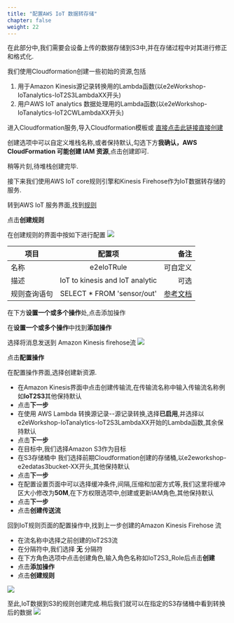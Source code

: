 ```yaml
---
title: "配置AWS IoT 数据转存储"
chapter: false
weight: 22
---
```

在此部分中,我们需要会设备上传的数据存储到S3中,并在存储过程中对其进行修正和格式化.

我们使用Cloudformation创建一些初始的资源,包括
1. 用于Amazon Kinesis源记录转换用的Lambda函数(以e2eWorkshop-IoTanalytics-IoT2S3LambdaXX开头)
2. 用户AWS IoT analytics 数据处理用的Lambda函数(以e2eWorkshop-IoTanalytics-IoT2CWLambdaXX开头)


进入Cloudformation服务,导入Cloudformation模板或
[直接点击此链接直接创建](https://ap-northeast-1.console.aws.amazon.com/cloudformation/home?region=ap-northeast-1#/stacks/quickcreate?templateURL=https://pdm-workshop-jp.s3-ap-northeast-1.amazonaws.com/cfn/e2eworkshop2.yml&stackName=e2eWorkshop-IoTanalytics)

创建选项中可以自定义堆栈名称,或者保持默认,勾选下方**我确认，AWS CloudFormation 可能创建 IAM 资源**,点击创建即可.

稍等片刻,待堆栈创建完毕.


接下来我们使用AWS IoT core规则引擎和Kinesis Firehose作为IoT数据转存储的服务.

转到AWS IoT 服务界面,找到[规则](https://ap-northeast-1.console.aws.amazon.com/iot/home?region=ap-northeast-1#/rulehub)

点击**创建规则**

在创建规则的界面中按如下进行配置
![](/images/IoT/iotcreaterule.png)

| 项目 | 配置项 | 备注 |
| ----- | :-: | ---: |
| 名称    | e2eIoTRule  | 可自定义  |
| 描述    | IoT to kinesis and IoT analytic |  可选 |
| 规则查询语句    | SELECT * FROM 'sensor/out' |[参考文档](https://docs.aws.amazon.com/console/iot/iot-sql-reference)|

在下方**设置一个或多个操作**处,点击添加操作

在**设置一个或多个操作**中找到**添加操作**

选择将消息发送到 Amazon Kinesis firehose流
![](/images/IoT/rule1.png)

点击**配置操作**

在配置操作界面,选择创建新资源.

- 在Amazon Kinesis界面中点击创建传输流,在传输流名称中输入传输流名称例如**IoT2S3**其他保持默认
- 点击**下一步**
- 在使用 AWS Lambda 转换源记录--源记录转换,选择**已启用**,并选择以e2eWorkshop-IoTanalytics-IoT2S3LambdaXX开始的Lambda函数,其余保持默认
- 点击**下一步**
- 在目标中,我们选择Amazon S3作为目标
- 在S3存储桶中 我们选择前期Cloudformation创建的存储桶,以e2eworkshop-e2edatas3bucket-XX开头,其他保持默认
- 点击**下一步**
- 在配置设置页面中可以选择缓冲条件,间隔,压缩和加密方式等,我们这里将缓冲区大小修改为**50M**,在下方权限选项中,创建或更新IAM角色,其他保持默认
- 点击**下一步**
- 点击**创建传送流**

回到IoT规则页面的配置操作中,找到上一步创建的Amazon Kinesis Firehose 流
- 在流名称中选择之前创建的IoT2S3流
- 在分隔符中,我们选择 **无** 分隔符
- 在下方角色选项中点击创建角色,输入角色名称如IoT2S3_Role后点击**创建**
- 点击**添加操作**
- 点击**创建规则**

![](/images/IoT/rule2.png)

至此,IoT数据到S3的规则创建完成.稍后我们就可以在指定的S3存储桶中看到转换后的数据
![](/images/IoT/s3data.png)







 

